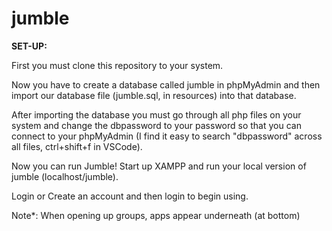# jumble

**SET-UP:**

First you must clone this repository to your system. 

Now you have to create a database called jumble in phpMyAdmin and then import our database file (jumble.sql, in resources) into that database.

After importing the database you must go through all php files on your system and change the dbpassword to your password so that you can connect to your phpMyAdmin (I find it easy to search "dbpassword" across all files, ctrl+shift+f in VSCode).

Now you can run Jumble! Start up XAMPP and run your local version of jumble (localhost/jumble). 

Login or Create an account and then login to begin using.


Note*:
When opening up groups, apps appear underneath (at bottom)
